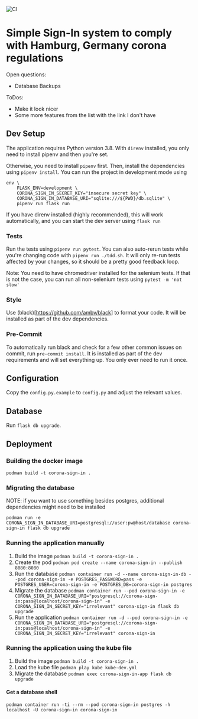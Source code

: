 ![CI](https://github.com/voidus/coronaSignIn/workflows/CI/badge.svg)
# Simple Sign-In system to comply with Hamburg, Germany corona regulations

Open questions:
- Database Backups

ToDos:
- Make it look nicer
- Some more features from the list with the link I don't have

## Dev Setup

The application requires Python version 3.8.
With `direnv` installed, you only need to install pipenv and then you're set.

Otherwise, you need to install `pipenv` first. Then, install the dependencies
using `pipenv install`.
You can run the project in development mode using
```
env \
    FLASK_ENV=development \
    CORONA_SIGN_IN_SECRET_KEY="insecure secret key" \
    CORONA_SIGN_IN_DATABASE_URI="sqlite:///${PWD}/db.sqlite" \
    pipenv run flask run
```

If you have direnv installed (highly recommended), this will work automatically,
and you can start the dev server using `flask run`

### Tests

Run the tests using `pipenv run pytest`. You can also auto-rerun tests while
you're changing code with `pipenv run ./tdd.sh`. It will only re-run tests
affected by your changes, so it should be a pretty good feedback loop.

Note: You need to have chromedriver installed for the selenium tests. If that is
not the case, you can run all non-selenium tests using `pytest -m 'not slow'`

### Style

Use (black)[https://github.com/ambv/black] to format your code. It will be
installed as part of the dev dependencies.

### Pre-Commit

To automatically run black and check for a few other common issues on commit,
run `pre-commit install`. It is installed as part of the dev requirements and
will set everything up. You only ever need to run it once.

## Configuration

Copy the `config.py.example` to `config.py` and adjust the relevant values.

## Database

Run `flask db upgrade`.


## Deployment

### Building the docker image

`podman build -t corona-sign-in .`

### Migrating the database

NOTE: if you want to use something besides postgres, additional dependencies
might need to be installed

`podman run -e CORONA_SIGN_IN_DATABASE_URI=postgresql://user:pw@host/database
corona-sign-in flask db upgrade`

### Running the application manually

1. Build the image
    `podman build -t corona-sign-in .`
2. Create the pod
    `podman pod create --name corona-sign-in --publish 8080:8080`
3. Run the database
    `podman container run -d --name corona-sign-in-db --pod corona-sign-in -e POSTGRES_PASSWORD=pass -e POSTGRES_USER=corona-sign-in -e POSTGRES_DB=corona-sign-in postgres`
4. Migrate the database
    `podman container run --pod corona-sign-in -e CORONA_SIGN_IN_DATABASE_URI="postgresql://corona-sign-in:pass@localhost/corona-sign-in" -e CORONA_SIGN_IN_SECRET_KEY="irrelevant" corona-sign-in flask db upgrade`
5. Run the application
    `podman container run -d --pod corona-sign-in -e CORONA_SIGN_IN_DATABASE_URI="postgresql://corona-sign-in:pass@localhost/corona-sign-in" -e CORONA_SIGN_IN_SECRET_KEY="irrelevant" corona-sign-in`

### Running the application using the kube file

1. Build the image
    `podman build -t corona-sign-in .`
2. Load the kube file
    `podman play kube kube-dev.yml`
3. Migrate the database
    `podman exec corona-sign-in-app flask db upgrade`

#### Get a database shell

`podman container run -ti --rm --pod corona-sign-in postgres -h localhost -U corona-sign-in corona-sign-in`
